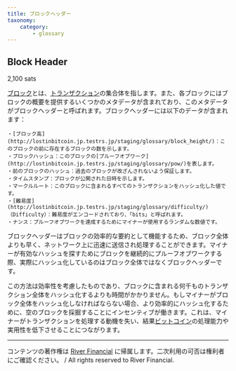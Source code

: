 ```yaml
---
title: ブロックヘッダー
taxonomy:
    category:
        - glossary
---
```


## Block Header
2,100 sats

[ブロック](http://lostinbitcoin.jp.testrs.jp/staging/glossary/block/)とは、[トランザクション](http://lostinbitcoin.jp.testrs.jp/staging/glossary/transaction/)の集合体を指します。また、各ブロックにはブロックの概要を提供するいくつかのメタデータが含まれており、このメタデータがブロックヘッダーと呼ばれます。ブロックヘッダーには以下のデータが含まれます：

	・[ブロック高](http://lostinbitcoin.jp.testrs.jp/staging/glossary/block_height/)：このブロックの前に存在するブロックの数を示します。
	・ブロックハッシュ：このブロックの[プルーフオブワーク](http://lostinbitcoin.jp.testrs.jp/staging/glossary/pow/)を表します。
	・前のブロックのハッシュ：過去のブロックが改ざんされないよう保証します。
	・タイムスタンプ：ブロックが公開された日時を示します。
	・マークルルート：このブロックに含まれるすべてのトランザクションをハッシュ化した値です。
	・[難易度](http://lostinbitcoin.jp.testrs.jp/staging/glossary/difficulty/)（Difficulty）：難易度がエンコードされており、「bits」と呼ばれます。
	・ナンス：プルーフオブワークを達成するためにマイナーが使用するランダムな数値です。

ブロックヘッダーはブロックの効率的な要約として機能するため、ブロック全体よりも早く、ネットワーク上に迅速に送信され処理することができます。マイナーが有効なハッシュを探すためにブロックを継続的にプルーフオブワークする際、実際にハッシュ化しているのはブロック全体ではなくブロックヘッダーです。

この方法は効率性を考慮したものであり、ブロックに含まれる何千ものトランザクション全体をハッシュ化するよりも時間がかかりません。もしマイナーがブロック全体をハッシュ化しなければならない場合、より効率的にハッシュ化するために、空のブロックを採掘することにインセンティブが働きます。これは、マイナーがトランザクションを処理する動機を失い、結果[ビットコイン](http://lostinbitcoin.jp.testrs.jp/staging/glossary/bitcoin/)の処理能力や実用性を低下させることにつながります。

---
コンテンツの著作権は [River Financial](https://river.com/) に帰属します。二次利用の可否は権利者にご確認ください。 / All rights reserved to River Financial.
